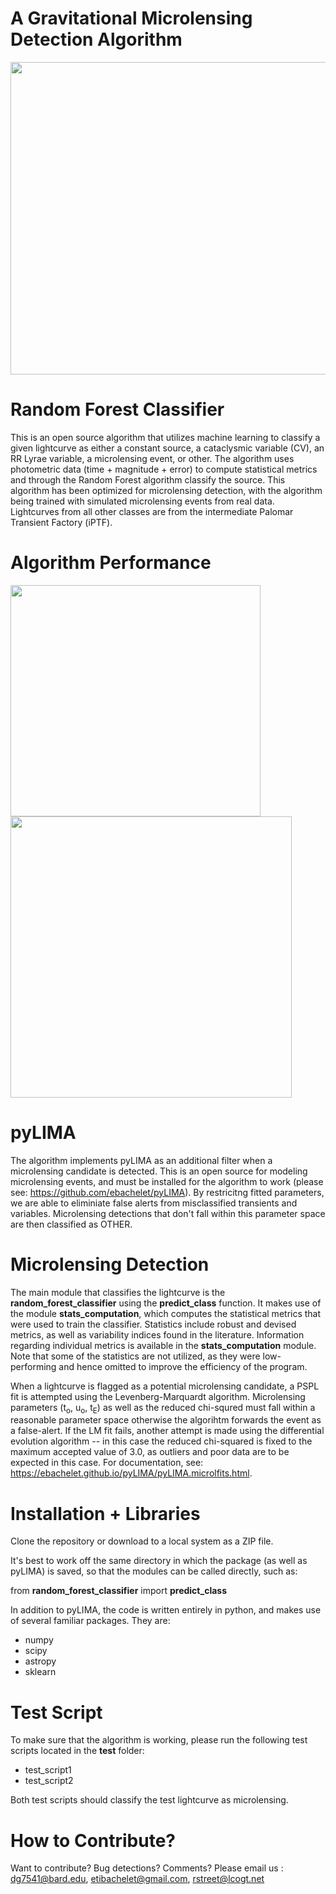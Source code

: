 # A Gravitational Microlensing Detection Algorithm 
<img src="https://user-images.githubusercontent.com/19847448/37119532-ae69efbc-2225-11e8-81bf-a21ae6a21978.jpg" width="900" height="500">


# Random Forest Classifier

This is an open source algorithm that utilizes machine learning to classify a given lightcurve as either a constant source, a cataclysmic variable (CV), an RR Lyrae variable, a microlensing event, or other. The algorithm uses photometric data (time + magnitude + error) to compute statistical metrics and through the Random Forest algorithm classify the source. This algorithm has been optimized for microlensing detection, with the algorithm being trained with simulated microlensing events from real data. Lightcurves from all other classes are from the intermediate Palomar Transient Factory (iPTF).

# Algorithm Performance
<img src="https://user-images.githubusercontent.com/19847448/36644558-fa4297f8-1a29-11e8-987b-9b1b22779c5a.png" width="400" height="370"> <img src="https://user-images.githubusercontent.com/19847448/36644907-f044aeda-1a2e-11e8-80b6-706d83ffdcf1.png" width="450" height="450">

# pyLIMA
The algorithm implements pyLIMA as an additional filter when a microlensing candidate is detected. This is an open source for modeling microlensing events, and must be installed for the algorithm to work (please see: https://github.com/ebachelet/pyLIMA). By restricitng fitted parameters, we are able to eliminiate false alerts from misclassified transients and variables. Microlensing detections that don't fall within this parameter space are then classified as OTHER.

# Microlensing Detection
The main module that classifies the lightcurve is the **random_forest_classifier** using the **predict_class** function. It makes use of the module **stats_computation**, which computes the statistical metrics that were used to train the classifier. Statistics include robust and devised metrics, as well as variability indices found in the literature.  Information regarding individual metrics is available in the **stats_computation** module. Note that some of the statistics are not utilized, as they were low-performing and hence omitted to improve the efficiency of the program. 

When a lightcurve is flagged as a potential microlensing candidate, a PSPL fit is attempted using the Levenberg-Marquardt algorithm. Microlensing parameters (t<sub>o</sub>, u<sub>o</sub>, t<sub>E</sub>) as well as the reduced chi-squred must fall within a reasonable parameter space otherwise the algorihtm forwards the event as a false-alert. If the LM fit fails, another attempt is made using the differential evolution algorithm -- in this case the reduced chi-squared is fixed to the maximum accepted value of 3.0, as outliers and poor data are to be expected in this case. For documentation, see: https://ebachelet.github.io/pyLIMA/pyLIMA.microlfits.html.


# Installation + Libraries
Clone the repository or download to a local system as a ZIP file. 

It's best to work off the same directory in which the package (as well as pyLIMA) is saved, so that the modules can be called directly, such as: 

from **random_forest_classifier** import **predict_class**

In addition to pyLIMA, the code is written entirely in python, and makes use of several familiar packages. They are:
* numpy
* scipy
* astropy
* sklearn


# Test Script

To make sure that the algorithm is working, please run the following test scripts located in the **test** folder:

* test_script1
* test_script2

Both test scripts should classify the test lightcurve as microlensing. 
# How to Contribute?

Want to contribute? Bug detections? Comments? Please email us : dg7541@bard.edu, etibachelet@gmail.com, rstreet@lcogt.net
